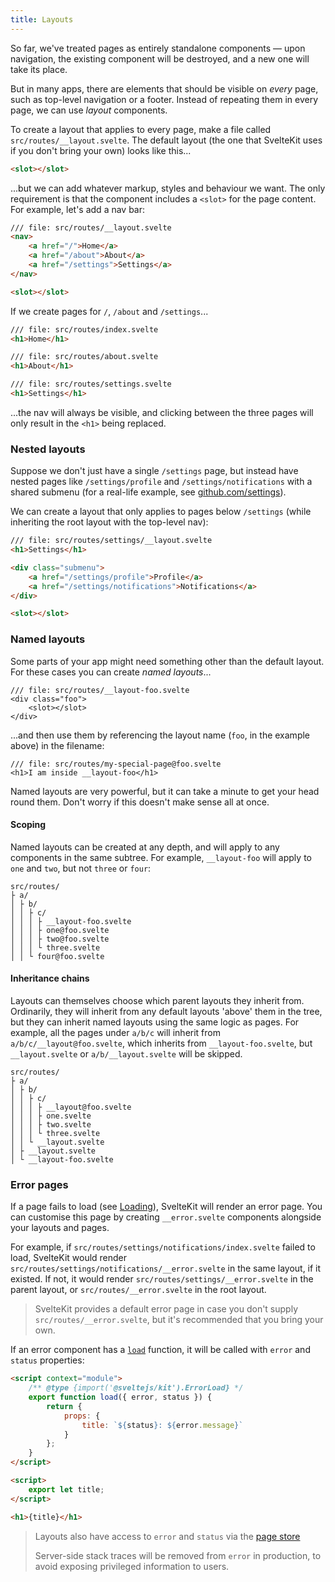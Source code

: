 ```yaml
---
title: Layouts
---
```


So far, we've treated pages as entirely standalone components — upon navigation, the existing component will be destroyed, and a new one will take its place.

But in many apps, there are elements that should be visible on _every_ page, such as top-level navigation or a footer. Instead of repeating them in every page, we can use _layout_ components.

To create a layout that applies to every page, make a file called `src/routes/__layout.svelte`. The default layout (the one that SvelteKit uses if you don't bring your own) looks like this...

```html
<slot></slot>
```

...but we can add whatever markup, styles and behaviour we want. The only requirement is that the component includes a `<slot>` for the page content. For example, let's add a nav bar:

```html
/// file: src/routes/__layout.svelte
<nav>
	<a href="/">Home</a>
	<a href="/about">About</a>
	<a href="/settings">Settings</a>
</nav>

<slot></slot>
```

If we create pages for `/`, `/about` and `/settings`...

```html
/// file: src/routes/index.svelte
<h1>Home</h1>
```

```html
/// file: src/routes/about.svelte
<h1>About</h1>
```

```html
/// file: src/routes/settings.svelte
<h1>Settings</h1>
```

...the nav will always be visible, and clicking between the three pages will only result in the `<h1>` being replaced.

### Nested layouts

Suppose we don't just have a single `/settings` page, but instead have nested pages like `/settings/profile` and `/settings/notifications` with a shared submenu (for a real-life example, see [github.com/settings](https://github.com/settings)).

We can create a layout that only applies to pages below `/settings` (while inheriting the root layout with the top-level nav):

```html
/// file: src/routes/settings/__layout.svelte
<h1>Settings</h1>

<div class="submenu">
	<a href="/settings/profile">Profile</a>
	<a href="/settings/notifications">Notifications</a>
</div>

<slot></slot>
```

### Named layouts

Some parts of your app might need something other than the default layout. For these cases you can create _named layouts_...

```svelte
/// file: src/routes/__layout-foo.svelte
<div class="foo">
	<slot></slot>
</div>
```

...and then use them by referencing the layout name (`foo`, in the example above) in the filename:

```svelte
/// file: src/routes/my-special-page@foo.svelte
<h1>I am inside __layout-foo</h1>
```

Named layouts are very powerful, but it can take a minute to get your head round them. Don't worry if this doesn't make sense all at once.

#### Scoping

Named layouts can be created at any depth, and will apply to any components in the same subtree. For example, `__layout-foo` will apply to `one` and `two`, but not `three` or `four`:

```
src/routes/
├ a/
│ ├ b/
│ │ ├ c/
│ │ │ ├ __layout-foo.svelte
│ │ │ ├ one@foo.svelte
│ │ │ ├ two@foo.svelte
│ │ │ └ three.svelte
│ │ └ four@foo.svelte
```

#### Inheritance chains

Layouts can themselves choose which parent layouts they inherit from. Ordinarily, they will inherit from any default layouts 'above' them in the tree, but they can inherit named layouts using the same logic as pages. For example, all the pages under `a/b/c` will inherit from `a/b/c/__layout@foo.svelte`, which inherits from `__layout-foo.svelte`, but `__layout.svelte` or `a/b/__layout.svelte` will be skipped.

```
src/routes/
├ a/
│ ├ b/
│ │ ├ c/
│ │ │ ├ __layout@foo.svelte
│ │ │ ├ one.svelte
│ │ │ ├ two.svelte
│ │ │ └ three.svelte
│ │ └ __layout.svelte
│ ├ __layout.svelte
│ └ __layout-foo.svelte
```

<!-- #### Resetting layouts

Sometimes you need a page to use the 'home' layout, regardless of its URL. You can do this by creating a top-level named layout that inherits from the default layout by using `@` without a name:

```
src/routes/
├ a/
│ ├ b/
│ │ ├ c/
│ │ │ └ index@home.svelte
│ │ └ __layout.svelte
│ └ __layout.svelte
│ __layout.svelte
└ __layout-home@.svelte
```

In this case, the `__layout-home@.svelte` component should consist of a single `<slot />`. -->

### Error pages

If a page fails to load (see [Loading](/docs/loading)), SvelteKit will render an error page. You can customise this page by creating `__error.svelte` components alongside your layouts and pages.

For example, if `src/routes/settings/notifications/index.svelte` failed to load, SvelteKit would render `src/routes/settings/notifications/__error.svelte` in the same layout, if it existed. If not, it would render `src/routes/settings/__error.svelte` in the parent layout, or `src/routes/__error.svelte` in the root layout.

> SvelteKit provides a default error page in case you don't supply `src/routes/__error.svelte`, but it's recommended that you bring your own.

If an error component has a [`load`](/docs/loading) function, it will be called with `error` and `status` properties:

```html
<script context="module">
	/** @type {import('@sveltejs/kit').ErrorLoad} */
	export function load({ error, status }) {
		return {
			props: {
				title: `${status}: ${error.message}`
			}
		};
	}
</script>

<script>
	export let title;
</script>

<h1>{title}</h1>
```

> Layouts also have access to `error` and `status` via the [page store](/docs/modules#$app-stores)
>
> Server-side stack traces will be removed from `error` in production, to avoid exposing privileged information to users.

